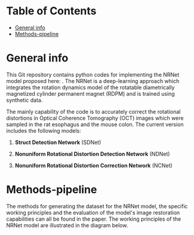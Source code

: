 # Table of Contents

- [General info](#Generalinfo)
- [Methods-pipeline](#Methods-pipline)

# General info

This Git repository contains python codes for implementing the NRNet model proposed here: . The NRNet is a deep-learning approach which integrates the rotation dynamics model of the rotatable diametrically magnetized cylinder permanent magnet (RDPM) and is trained using synthetic data.

The mainly capability of the code is to accurately correct the rotational distortions in Optical Coherence Tomography (OCT) images which were sampled in the rat esophagus and the mouse colon. The current version includes the following models:

1. **Struct Detection Network** (SDNet)

2. **Nonuniform Rotational Distortion Detection Network** (NDNet) 

3. **Nonuniform Rotational Distortion Correction Network** (NCNet)

   

# Methods-pipeline

The methods for generating the dataset for the NRNet model, the specific working principles and the evaluation of the model's image restoration capabilities can all be found in the paper. The working principles of the NRNet model are illustrated in the diagram below.

